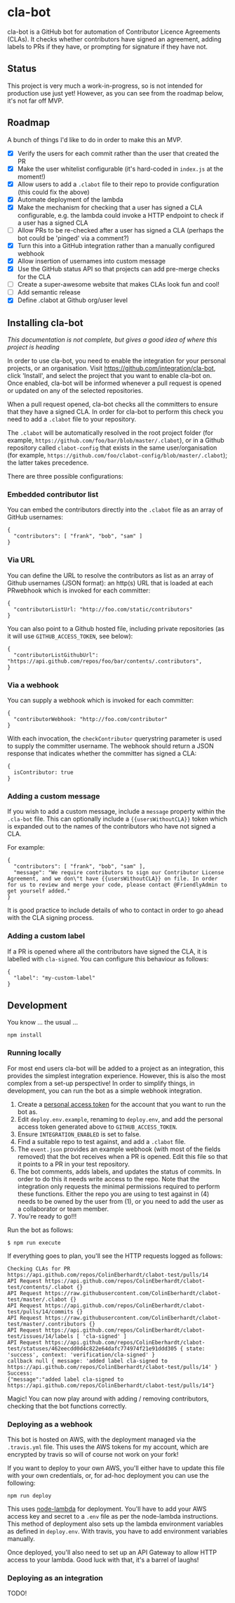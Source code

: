 # cla-bot

cla-bot is a GitHub bot for automation of Contributor Licence Agreements (CLAs). It checks whether contributors have signed an agreement, adding labels to PRs if they have, or prompting for signature if they have not.

## Status

This project is very much a work-in-progress, so is not intended for production use just yet! However, as you can see from the roadmap below, it's not far off MVP.

## Roadmap

A bunch of things I'd like to do in order to make this an MVP.

  - [x] Verify the users for each commit rather than the user that created the PR
  - [x] Make the user whitelist configurable (it's hard-coded in `index.js` at the moment!)
  - [x] Allow users to add a `.clabot` file to their repo to provide configuration (this could fix the above)
  - [x] Automate deployment of the lambda
  - [x] Make the mechanism for checking that a user has signed a CLA configurable, e.g. the lambda could invoke a HTTP endpoint to check if a user has a signed CLA
  - [ ] Allow PRs to be re-checked after a user has signed a CLA (perhaps the bot could be 'pinged' via a comment?)
  - [x] Turn this into a GitHub integration rather than a manually configured webhook
  - [x] Allow insertion of usernames into custom message
  - [x] Use the GitHub status API so that projects can add pre-merge checks for the CLA
  - [ ] Create a super-awesome website that makes CLAs look fun and cool!
  - [ ] Add semantic release
  - [x] Define .clabot at Github org/user level

## Installing cla-bot

*This documentation is not complete, but gives a good idea of where this project is heading*

In order to use cla-bot, you need to enable the integration for your personal projects, or an organisation. Visit https://github.com/integration/cla-bot, click 'Install', and select the project that you want to enable cla-bot on. Once enabled, cla-bot will be informed whenever a pull request is opened or updated on any of the selected repositories.

When a pull request opened, cla-bot checks all the committers to ensure that they have a signed CLA. In order for cla-bot to perform this check you need to add a `.clabot` file to your repository.

The `.clabot` will be automatically resolved in the root project folder (for example, `https://github.com/foo/bar/blob/master/.clabot`), or in a Github repository called `clabot-config` that exists in the same user/organisation (for example, `https://github.com/foo/clabot-config/blob/master/.clabot`); the latter takes precedence.

There are three possible configurations:

### Embedded contributor list

You can embed the contributors directly into the `.clabot` file as an array of GitHub usernames:

```
{
  "contributors": [ "frank", "bob", "sam" ]
}
```

### Via URL

You can define the URL to resolve the contributors as list as an array of Github usernames (JSON format):  an http(s) URL that is loaded at each PRwebhook which is invoked for each committer:

```
{
  "contributorListUrl: "http://foo.com/static/contributors"
}
```

You can also point to a Github hosted file, including private repositories (as it will use `GITHUB_ACCESS_TOKEN`, see below):

```
{
  "contributorListGithubUrl": "https://api.github.com/repos/foo/bar/contents/.contributors",
}
```

### Via a webhook

You can supply a webhook which is invoked for each committer:

```
{
  "contributorWebhook: "http://foo.com/contributor"
}
```

With each invocation, the `checkContributor` querystring parameter is used to supply the committer username. The webhook should return a JSON response that indicates whether the committer has signed a CLA:

```
{
  isContributor: true
}
```

### Adding a custom message

If you wish to add a custom message, include a `message` property within the `.cla-bot` file. This can optionally include a `{{usersWithoutCLA}}` token which is expanded out to the names of the contributors who have not signed a CLA.

For example:

```
{
  "contributors": [ "frank", "bob", "sam" ],
  "message": "We require contributors to sign our Contributor License Agreement, and we don\"t have {{usersWithoutCLA}} on file. In order for us to review and merge your code, please contact @FriendlyAdmin to get yourself added."
}
```

It is good practice to include details of who to contact in order to go ahead with the CLA signing process.

### Adding a custom label

If a PR is opened where all the contributors have signed the CLA, it is labelled with `cla-signed`. You can configure this behaviour as follows:

```
{
  "label": "my-custom-label"
}
```

## Development

You know ... the usual ...

~~~
npm install
~~~

### Running locally

For most end users cla-bot will be added to a project as an integration, this provides the simplest integration experience. However, this is also the most complex from a set-up perspective! In order to simplify things, in development, you can run the bot as a simple webhook integration.

1. Create a [personal access token](https://github.com/settings/tokens) for the account that you want to run the bot as.
2. Edit `deploy.env.example`, renaming to `deploy.env`, and add the personal access token generated above to `GITHUB_ACCESS_TOKEN`.
3. Ensure `INTEGRATION_ENABLED` is set to false.
4. Find a suitable repo to test against, and add a `.clabot` file.
5. The `event.json` provides an example webhook (with most of the fields removed) that the bot receives when a PR is opened. Edit this file so that it points to a PR in your test repository.
6. The bot comments, adds labels, and updates the status of commits. In order to do this it needs write access to the repo. Note that the integration only requests the minimal permissions required to perform these functions. Either the repo you are using to test against in (4) needs to be owned by the user from (1), or you need to add the user as a collaborator or team member.
7. You're ready to go!!!

Run the bot as follows:

```
$ npm run execute  
```

If everything goes to plan, you'll see the HTTP requests logged as follows:

```
Checking CLAs for PR https://api.github.com/repos/ColinEberhardt/clabot-test/pulls/14
API Request https://api.github.com/repos/ColinEberhardt/clabot-test/contents/.clabot {}
API Request https://raw.githubusercontent.com/ColinEberhardt/clabot-test/master/.clabot {}
API Request https://api.github.com/repos/ColinEberhardt/clabot-test/pulls/14/commits {}
API Request https://raw.githubusercontent.com/ColinEberhardt/clabot-test/master/.contributors {}
API Request https://api.github.com/repos/ColinEberhardt/clabot-test/issues/14/labels [ 'cla-signed' ]
API Request https://api.github.com/repos/ColinEberhardt/clabot-test/statuses/462eecdd0d4c822e64dafc774974f21e91ddd305 { state: 'success', context: 'verification/cla-signed' }
callback null { message: 'added label cla-signed to https://api.github.com/repos/ColinEberhardt/clabot-test/pulls/14' }
Success:
{"message":"added label cla-signed to https://api.github.com/repos/ColinEberhardt/clabot-test/pulls/14"}
```

Magic! You can now play around with adding / removing contributors, checking that the bot functions correctly.

### Deploying as a webhook

This bot is hosted on AWS, with the deployment managed via the `.travis.yml` file. This uses the AWS tokens for my account, which are encrypted by travis so will of course not work on your fork!

If you want to deploy to your own AWS, you'll either have to update this file with your own credentials, or, for ad-hoc deployment you can use the following:

```
npm run deploy
```

This uses [node-lambda](https://github.com/motdotla/node-lambda) for deployment. You'll have to add your AWS access key and secret to a `.env` file as per the node-lambda instructions. This method of deployment also sets up the lambda environment variables as defined in `deploy.env`. With travis, you have to add environment variables manually.

Once deployed, you'll also need to set up an API Gateway to allow HTTP access to your lambda. Good luck with that, it's a barrel of laughs!

### Deploying as an integration

TODO!
